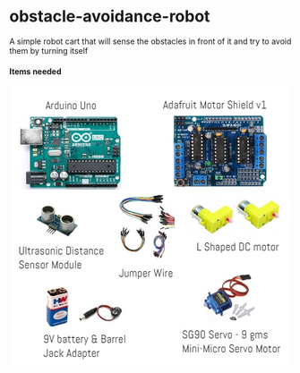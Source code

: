# obstacle-avoidance-robot

A simple robot cart that will sense the obstacles in front of it and try to avoid them by turning itself

#### Items needed

![Screen](./images/components.jpg)
